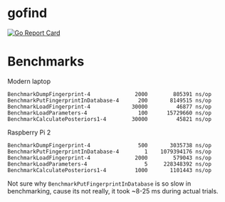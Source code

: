 # gofind

[![Go Report Card](https://goreportcard.com/badge/github.com/schollz/gofind)](https://goreportcard.com/report/github.com/schollz/gofind)


# Benchmarks

Modern laptop
```
BenchmarkDumpFingerprint-4              2000        805391 ns/op
BenchmarkPutFingerprintInDatabase-4      200       8149515 ns/op
BenchmarkLoadFingerprint-4             30000         46877 ns/op
BenchmarkLoadParameters-4                100      15729660 ns/op
BenchmarkCalculatePosteriors1-4        30000         45821 ns/op
```

Raspberry Pi 2

```
BenchmarkDumpFingerprint-4         	     500	   3035738 ns/op
BenchmarkPutFingerprintInDatabase-4	       1	1079394176 ns/op
BenchmarkLoadFingerprint-4         	    2000	    579043 ns/op
BenchmarkLoadParameters-4          	       5	 228348392 ns/op
BenchmarkCalculatePosteriors1-4    	    1000	   1101443 ns/op
```
Not sure why `BenchmarkPutFingerprintInDatabase` is so slow in benchmarking, cause its not really, it took ~8-25 ms during actual trials.
